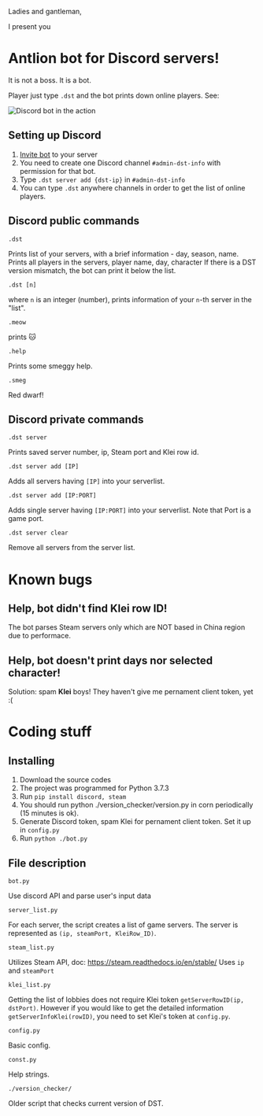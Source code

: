 Ladies and gantleman, 

I present you 

# Antlion bot for Discord servers!

It is not a boss. It is a bot. 

Player just type `.dst` and the bot prints down online players. See: 

![Discord bot in the action](https://i.imgur.com/pvrRqwu.png)


## Setting up Discord
1. [Invite bot](https://discordapp.com/api/oauth2/authorize?client_id=406057880631115777&permissions=268758112&scope=bot) to your server
2. You need to create one Discord channel `#admin-dst-info` with permission for that bot.
3. Type `.dst server add {dst-ip}` in `#admin-dst-info`
4. You can type `.dst` anywhere channels in order to get the list of online players.

## Discord public commands
```.dst``` 

Prints list of your servers, with a brief information - day, season, name.
Prints all players in the servers, player name, day, character
If there is a DST version mismatch, the bot can print it below the list. 

```.dst [n]```

where `n` is an integer (number), prints information of your `n`-th server in the "list". 

```.meow```

prints :cat:

```.help```

Prints some smeggy help.

```.smeg```

Red dwarf! 

## Discord private commands
```.dst server```

Prints saved server number, ip, Steam port and Klei row id.

```.dst server add [IP]```

Adds all servers having `[IP]` into your serverlist.

```.dst server add [IP:PORT]```

Adds single server having `[IP:PORT]` into your serverlist.
Note that Port is a game port.

```.dst server clear```

Remove all servers from the server list.

# Known bugs 
## Help, bot didn't find Klei row ID!
The bot parses Steam servers only which are NOT based in China region due to performace.

## Help, bot doesn't print days nor selected character!
Solution: spam **Klei** boys! 
They haven't give me pernament client token, yet :( 

# Coding stuff
## Installing 
1. Download the source codes
2. The project was programmed for Python 3.7.3
3. Run `pip install discord, steam`
4. You should run python ./version_checker/version.py in corn periodically (15 minutes is ok).
5. Generate Discord token, spam Klei for pernament client token. Set it up in `config.py`
6. Run `python ./bot.py`

## File description

```bot.py```  

Use discord API and parse user's input data

```server_list.py```

For each server, the script creates a list of game servers. The server is represented as `(ip, steamPort, KleiRow_ID)`.

```steam_list.py```

Utilizes Steam API, doc: https://steam.readthedocs.io/en/stable/  Uses `ip` and `steamPort`

```klei_list.py```

Getting the list of lobbies does not require Klei token `getServerRowID(ip, dstPort)`. 
However if you would like to get the detailed information `getServerInfoKlei(rowID)`, you need to set Klei's token at `config.py`. 

```config.py```

Basic config.

```const.py```

Help strings.

```./version_checker/```

Older script that checks current version of DST. 
